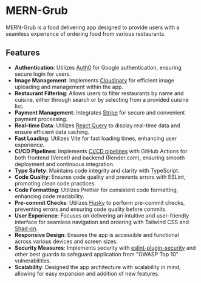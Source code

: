 # MERN-Grub

MERN-Grub is a food delivering app designed to provide users with a seamless experience of ordering food from various restaurants.

## Features

- **Authentication**: Utilizes [Auth0](https://auth0.com/) for Google authentication, ensuring secure login for users.
- **Image Management**: Implements [Cloudinary](https://cloudinary.com/) for efficient image uploading and management within the app.
- **Restaurant Filtering**: Allows users to filter restaurants by name and cuisine, either through search or by selecting from a provided cuisine list.
- **Payment Management**: Integrates [Stripe](https://stripe.com/in) for secure and convenient payment processing.
- **Real-time Data**: Utilizes [React Query](https://www.npmjs.com/package/react-query) to display real-time data and ensure efficient data caching.
- **Fast Loading**: Utilizes Vite for fast loading times, enhancing user experience.
- **CI/CD Pipelines**: Implements [CI/CD pipelines](https://en.wikipedia.org/wiki/CI/CD) with GitHub Actions for both frontend (Vercel) and backend (Render.com), ensuring smooth deployment and continuous integration.
- **Type Safety**: Maintains code integrity and clarity with TypeScript.
- **Code Quality**: Ensures code quality and prevents errors with ESLint, promoting clean code practices.
- **Code Formatting**: Utilizes Prettier for consistent code formatting, enhancing code readability.
- **Pre-commit Checks**: Utilizes [Husky](https://typicode.github.io/husky/) to perform pre-commit checks, preventing errors and ensuring code quality before commits.
- **User Experience**: Focuses on delivering an intuitive and user-friendly interface for seamless navigation and ordering with Tailwind CSS and [Shad-cn](https://ui.shadcn.com/).
- **Responsive Design**: Ensures the app is accessible and functional across various devices and screen sizes.
- **Security Measures**: Implements security with [eslint-plugin-security](https://www.npmjs.com/package/eslint-plugin-security) and other best guards to safeguard application from "OWASP Top 10" vulnerabilities.
- **Scalability**: Designed the app architecture with scalability in mind, allowing for easy expansion and addition of new features.
